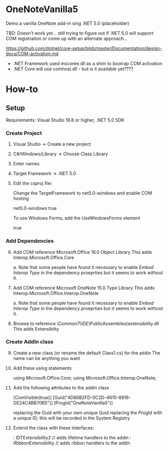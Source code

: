 # OneNoteVanilla5
Demo a vanilla OneNote add-in sing .NET 5.0 (placeholder)

TBD: Doesn't work yet... still trying to figure out if .NET 5.0 will support COM registration
or come up with an alternate approach...

https://github.com/dotnet/core-setup/blob/master/Documentation/design-docs/COM-activation.md

* .NET Framework used mscoree.dll as a shim to bootrap COM activation
* .NET Core will use comhost.dll - but is it available yet????


# How-to

## Setup

Requirements: Visual Studio 16.8 or higher, .NET 5.0 SDK

### Create Project

1. Visual Studio -> Create a new project

2. C#/Windows/Library -> Choose Class Library

3. Enter names

4. Target Framework -> .NET 5.0

5. Edit the csproj file:

   Change the TargetFramework to net5.0-windows and enable COM hosting

     <TargetFramework>net5.0-windows</TargetFramework>
     <EnableComHosting>true</EnableComHosting>

   To use Windows Forms, add the UseWindowsForms element

     <UseWindowsForm>true</UseWindowsForms>


### Add Dependencies

6. Add COM reference Microsoft.Office 16.0 Object Library
   This adds Interop.Microsoft.Office.Core

   a. Note that some people have found it necessary to enable _Embed Interop Type_ in the
      dependency proeprties but it seems to work without it.

7. Add COM reference Microsoft OneNote 15.0 Type Library
   This adds Interop.Microsoft.Office.Interop.OneNote

   a. Note that some people have found it necessary to enable _Embed Interop Type_ in the
      dependency proeprties but it seems to work without it.

8. Browse to reference <VSpath>\Common7\IDE\PublicAssemblies\extensibility.dll
   This adds Extensiblity


### Create AddIn class

9. Create a new class (or rename the default Class1.cs) for the addin
   The name can be anything you want

10. Add these using statements

    using Microsoft.Office.Core;
    using Microsoft.Office.Interop.OneNote;

11. Add the following attributes to the addin class

    [ComVisible(true)]
    [Guid("4D86B2FD-0C2D-4610-8916-DE24C4BB70B5")]
    [ProgId("OneNoteVanilla5")]

    replacing the Guid with your own unique Guid
    replacing the ProgId with a unique ID; this will be recorded in the System Registry

12. Extend the class with these interfaces:

    : IDTExtensibility2     // adds lifetime handlers to the addin
    : IRibbonExtensibility  // adds ribbon handlers to the addin
